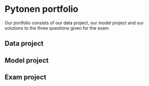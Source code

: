 # Pytonen portfolio

Our portfolio consists of our data project, our model project and our solutions to the three questions given for the exam. 

## Data project


## Model project


## Exam project
